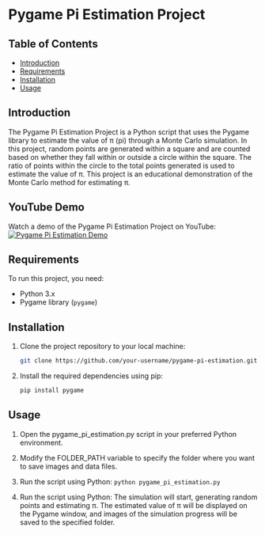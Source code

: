 # Pygame Pi Estimation Project

## Table of Contents

- [Introduction](#introduction)
- [Requirements](#requirements)
- [Installation](#installation)
- [Usage](#usage)

## Introduction

The Pygame Pi Estimation Project is a Python script that uses the Pygame library to estimate the value of π (pi) through a Monte Carlo simulation. In this project, random points are generated within a square and are counted based on whether they fall within or outside a circle within the square. The ratio of points within the circle to the total points generated is used to estimate the value of π. This project is an educational demonstration of the Monte Carlo method for estimating π.

## YouTube Demo
Watch a demo of the Pygame Pi Estimation Project on YouTube:
[![Pygame Pi Estimation Demo](https://img.youtube.com/vi/_Vi7oxeLbj8/0.jpg)](https://www.youtube.com/watch?v=_Vi7oxeLbj8)

## Requirements

To run this project, you need:

- Python 3.x
- Pygame library (`pygame`)

## Installation

1. Clone the project repository to your local machine:

   ```bash
   git clone https://github.com/your-username/pygame-pi-estimation.git
   ```

2. Install the required dependencies using pip:
    ```bash
   pip install pygame
    ```

## Usage

1. Open the pygame_pi_estimation.py script in your preferred Python environment.

2. Modify the FOLDER_PATH variable to specify the folder where you want to save images and data files.

3. Run the script using Python:
 ```python pygame_pi_estimation.py```

4. Run the script using Python:
The simulation will start, generating random points and estimating π. The estimated value of π will be displayed on the Pygame window, and images of the simulation progress will be saved to the specified folder.


